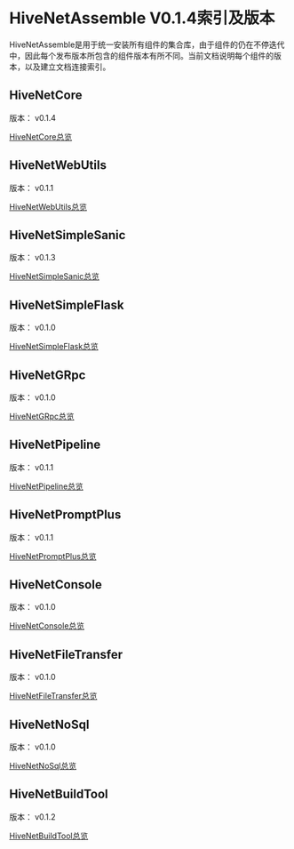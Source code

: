 # HiveNetAssemble V0.1.4索引及版本

HiveNetAssemble是用于统一安装所有组件的集合库，由于组件的仍在不停迭代中，因此每个发布版本所包含的组件版本有所不同。当前文档说明每个组件的版本，以及建立文档连接索引。

## HiveNetCore

版本： v0.1.4

[HiveNetCore总览](HiveNetCore/01_catalog.md)


## HiveNetWebUtils

版本： v0.1.1

[HiveNetWebUtils总览](HiveNetWebUtils/01_catalog.md)


## HiveNetSimpleSanic

版本： v0.1.3

[HiveNetSimpleSanic总览](HiveNetSimpleSanic/01_catalog.md)


## HiveNetSimpleFlask

版本： v0.1.0

[HiveNetSimpleFlask总览](HiveNetSimpleFlask/01_catalog.md)


## HiveNetGRpc

版本： v0.1.0

[HiveNetGRpc总览](HiveNetGRpc/01_catalog.md)


## HiveNetPipeline

版本： v0.1.1

[HiveNetPipeline总览](HiveNetPipeline/01_catalog.md)


## HiveNetPromptPlus

版本： v0.1.1

[HiveNetPromptPlus总览](HiveNetPromptPlus/01_catalog.md)


## HiveNetConsole

版本： v0.1.0

[HiveNetConsole总览](HiveNetConsole/01_catalog.md)


## HiveNetFileTransfer

版本： v0.1.0

[HiveNetFileTransfer总览](HiveNetFileTransfer/01_catalog.md)


## HiveNetNoSql

版本： v0.1.0

[HiveNetNoSql总览](HiveNetNoSql/01_catalog.md)

## HiveNetBuildTool

版本： v0.1.2

[HiveNetBuildTool总览](HiveNetBuildTool/01_catalog.md)